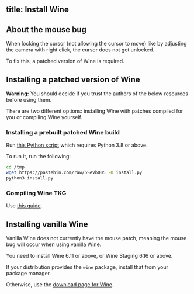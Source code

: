 title: Install Wine
---
## About the mouse bug

When locking the cursor (not allowing the cursor to move) like by adjusting the camera with right click,
the cursor does not get unlocked.

To fix this, a patched version of Wine is required.

## Installing a patched version of Wine

**Warning:** You should decide if you trust the authors of the below resources before using them.

There are two different options: installing Wine with patches compiled for you or compiling Wine yourself.

### Installing a prebuilt patched Wine build

Run [this Python script](https://pastebin.com/raw/5SeVb005) which requires Python 3.8 or above.

To run it, run the following:

```sh
cd /tmp
wget https://pastebin.com/raw/5SeVb005 -O install.py
python3 install.py
```

### Compiling Wine TKG

Use [this guide](Compiling-Wine-TKG).

## Installing vanilla Wine

Vanilla Wine does not currently have the mouse patch, meaning the mouse bug will occur when using vanilla Wine.

You need to install Wine 6.11 or above, or Wine Staging 6.16 or above.

If your distribution provides the `wine` package, install that from your package manager.

Otherwise, use the [download page for Wine](https://wiki.winehq.org/Download).
